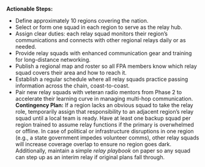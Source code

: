 **Actionable Steps:**  
- Define approximately 10 regions covering the nation.  
- Select or form one squad in each region to serve as the relay hub.  
- Assign clear duties: each relay squad monitors their region’s communications and connects with other regional relays daily or as needed.  
- Provide relay squads with enhanced communication gear and training for long-distance networking.  
- Publish a regional map and roster so all FPA members know which relay squad covers their area and how to reach it.  
- Establish a regular schedule where all relay squads practice passing information across the chain, coast-to-coast.  
- Pair new relay squads with veteran radio mentors from Phase 2 to accelerate their learning curve in managing multi-hop communication.
**Contingency Plan:** If a region lacks an obvious squad to take the relay role, temporarily assign that responsibility to an adjacent region’s relay squad until a local team is ready. Have at least one backup squad per region trained to assume relay functions if the primary is overwhelmed or offline. In case of political or infrastructure disruptions in one region (e.g., a state government impedes volunteer comms), other relay squads will increase coverage overlap to ensure no region goes dark. Additionally, maintain a simple _relay playbook_ on paper so any squad can step up as an interim relay if original plans fall through.